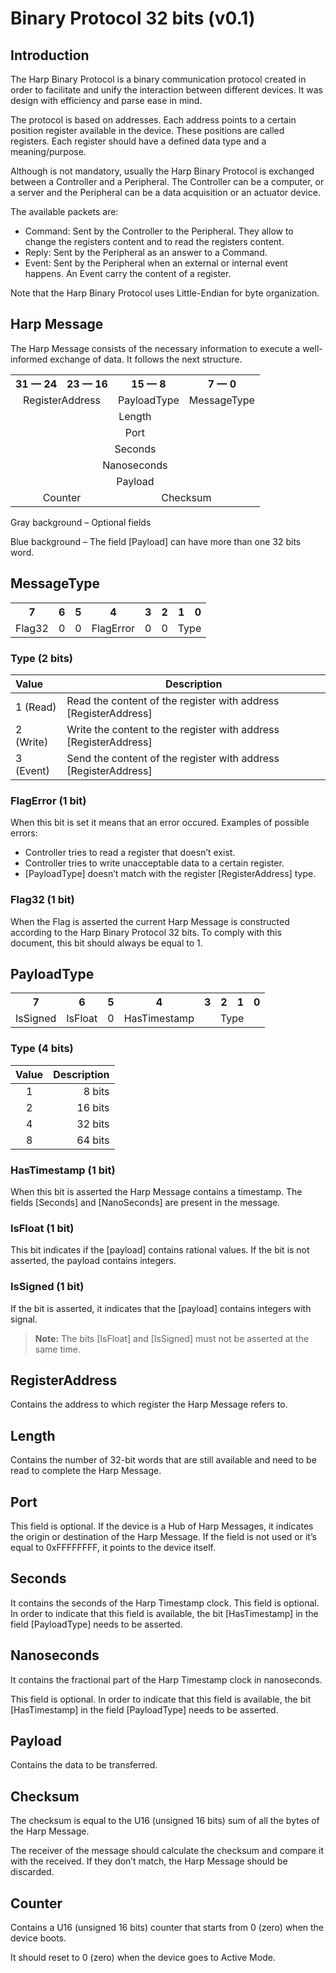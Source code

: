 # Binary Protocol 32 bits (v0.1)

## Introduction

The Harp Binary Protocol is a binary communication protocol created in order to facilitate and unify the interaction between different devices. It was design with efficiency and parse ease in mind.

The protocol is based on addresses. Each address points to a certain position register available in the device. These positions are called registers.  Each register should have a defined data type and a meaning/purpose.

Although is not mandatory, usually the Harp Binary Protocol is exchanged between a Controller and a Peripheral. The Controller can be a computer, or a server and the Peripheral can be a data acquisition or an actuator device.

The available packets are:
 * Command: Sent by the Controller to the Peripheral. They allow to change the registers content and to read the registers content.
 * Reply: Sent by the Peripheral as an answer to a Command.
 * Event: Sent by the Peripheral when an external or internal event happens. An Event carry the content of a register.

Note that the Harp Binary Protocol uses Little-Endian for byte organization.

## Harp Message

The Harp Message consists of the necessary information to execute a well-informed exchange of data. It follows the next structure.

<table>
<tr>
    <th>31 &mdash; 24</th>
    <th>23 &mdash; 16</th>
    <th>15 &mdash; 8</th>
    <th>7 &mdash; 0</th>
</tr>
<tr>
    <td align="center" colspan="2">RegisterAddress</td>
    <td align="center" colspan="1">PayloadType</td>
    <td align="center" colspan="1">MessageType</td>
</tr>
<tr><td align="center" colspan="4">Length</td></tr>
<tr><td align="center" colspan="4">Port</td></tr>
<tr><td align="center" colspan="4">Seconds</td></tr>
<tr><td align="center" colspan="4">Nanoseconds</td></tr>
<tr><td align="center" colspan="4">Payload</td></tr>
<tr>
    <td align="center" colspan="2">Counter</td>
    <td align="center" colspan="2">Checksum</td>
</tr>
</table>

Gray background – Optional fields

Blue background – The field [Payload] can have more than one 32 bits word.

## MessageType

<table>
<tr>
    <th align="center">7</th>
    <th align="center">6</th>
    <th align="center">5</th>
    <th align="center">4</th>
    <th align="center">3</th>
    <th align="center">2</th>
    <th align="center">1</th>
    <th align="center">0</th>
</tr>
<tr>
    <td align="center">Flag32</td>
    <td align="center">0</td>
    <td align="center">0</td>
    <td align="center">FlagError</td>
    <td align="center">0</td>
    <td align="center">0</td>
    <td align="center" colspan="2">Type</td>
</tr>
</table>

### Type (2 bits)

|   Value   |  Description  |
| :-------  |  ----------- |
| 1 (Read)  |  Read the content of the register with address [RegisterAddress]  |
| 2 (Write) |   Write the content to the register with address [RegisterAddress]     |
| 3 (Event) |   Send the content of the register with address [RegisterAddress]     |

### FlagError (1 bit)

When this bit is set it means that an error occured. Examples of possible errors:

 *  Controller tries to read a register that doesn’t exist.
 * Controller tries to write unacceptable data to a certain register.
 * [PayloadType] doesn’t match with the register [RegisterAddress] type.

### Flag32 (1 bit)

When the Flag is asserted the current Harp Message is constructed according to the Harp Binary Protocol 32 bits. To comply with this document, this bit should always be equal to 1.

## PayloadType

<table>
<tr>
    <th align="center">7</th>
    <th align="center">6</th>
    <th align="center">5</th>
    <th align="center">4</th>
    <th align="center">3</th>
    <th align="center">2</th>
    <th align="center">1</th>
    <th align="center">0</th>
</tr>
<tr>
    <td align="center">IsSigned</td>
    <td align="center">IsFloat</td>
    <td align="center">0</td>
    <td align="center">HasTimestamp</td>
    <td align="center" colspan="4">Type</td>
</tr>
</table>

### Type (4 bits)

|  Value  |  Description  |
| :-----: |  -----------: |
| 1       |    8 bits     |
| 2       |   16 bits     |
| 4       |   32 bits     |
| 8       |   64 bits     |

### HasTimestamp (1 bit)

When this bit is asserted the Harp Message contains a timestamp. The fields [Seconds] and [NanoSeconds] are present in the message.

### IsFloat (1 bit)

This bit indicates if the [payload] contains rational values. If the bit is not asserted, the payload contains integers.

### IsSigned (1 bit)

If the bit is asserted, it indicates that the [payload] contains integers with signal.

> **Note:** The bits [IsFloat] and [IsSigned] must not be asserted at the same time.

## RegisterAddress

Contains the address to which register the Harp Message refers to.

## Length

Contains the number of 32-bit words that are still available and need to be read to complete the Harp Message.

## Port

This field is optional. If the device is a Hub of Harp Messages, it indicates the origin or destination of the Harp Message. If the field is not used or it’s equal to 0xFFFFFFFF, it points to the device itself.

## Seconds

It contains the seconds of the Harp Timestamp clock. This field is optional. In order to indicate that this field is available, the bit [HasTimestamp] in the field [PayloadType] needs to be asserted.

## Nanoseconds

It contains the fractional part of the Harp Timestamp clock in nanoseconds.

This field is optional. In order to indicate that this field is available, the bit [HasTimestamp] in the field [PayloadType] needs to be asserted.

## Payload

Contains the data to be transferred.

## Checksum

The checksum is equal to the U16 (unsigned 16 bits) sum of all the bytes of the Harp Message.

The receiver of the message should calculate the checksum and compare it with the received. If they don’t match, the Harp Message should be discarded.

## Counter

Contains a U16 (unsigned 16 bits) counter that starts from 0 (zero) when the device boots.

It should reset to 0 (zero) when the device goes to Active Mode.

